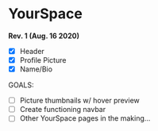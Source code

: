 # YourSpace
**Rev. 1 (Aug. 16 2020)**
- [x] Header
- [x] Profile Picture
- [x] Name/Bio

GOALS:
- [ ] Picture thumbnails w/ hover preview
- [ ] Create functioning navbar
- [ ] Other YourSpace pages in the making...
